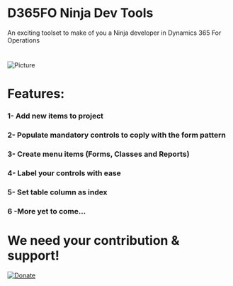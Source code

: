 # D365FO Ninja Dev Tools
An exciting toolset to make of you a Ninja developer in Dynamics 365 For Operations
#
![Picture](https://image-store.slidesharecdn.com/34929004-45eb-46ae-aac2-fc8fd55e50fa-large.png)

# Features:
### 1- Add new items to project
### 2- Populate mandatory controls to coply with the form pattern
### 3- Create menu items (Forms, Classes and Reports)
### 4- Label your controls with ease
### 5- Set table column as index
### 6 -More yet to come...
#
# We need your contribution & support!
[![Donate](https://img.shields.io/badge/Donate-PayPal-green.svg)](hichemseesharp@gmail.com)



